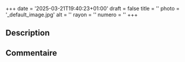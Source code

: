+++
date = '2025-03-21T19:40:23+01:00'
draft = false
title = ''
photo = '_default_image.jpg'
alt = ''
rayon = ''
numero = ''
+++

## Description

## Commentaire
